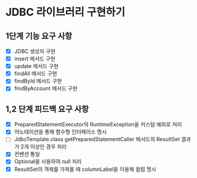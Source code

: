# JDBC 라이브러리 구현하기

## 1단계 기능 요구 사항

- [x] JDBC 생성자 구현
- [x] insert 메서드 구현
- [x] update 메서드 구현
- [x] findAll 메서드 구현
- [x] findById 메서드 구현
- [x] findByAccount 메서드 구현

## 1,2 단계 피드백 요구 사항

- [x] PreparedStatementExecutor의 RuntimeException을 커스텀 예외로 처리
- [x] 어노테이션을 통해 함수형 인터페이스 명시
- [ ] JdbcTemplate.class getPreparedStatementCaller 메서드의 ResultSet 결과가 2개 이상인 경우 처리
- [x] 컨벤션 통일
- [x] Optional을 사용하여 null 처리
- [x] ResultSet의 객체를 가져올 때 columnLabel을 이용해 컬럼 명시 
